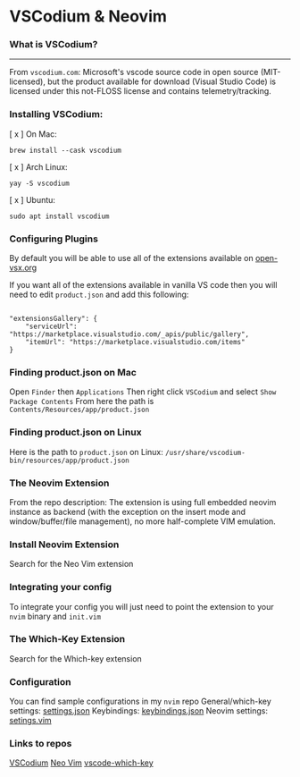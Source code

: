 # VSCodium & Neovim

### What is VSCodium?

---

From `vscodium.com`: Microsoft's vscode source code in open source (MIT-licensed), but the product available for download (Visual Studio Code) is licensed under this not-FLOSS license and contains telemetry/tracking.

### Installing VSCodium:

[ x ] On Mac:

`brew install --cask vscodium`

[ x ] Arch Linux:

`yay -S vscodium`

[ x ] Ubuntu:

`sudo apt install vscodium`

### Configuring Plugins

By default you will be able to use all of the extensions available on [open-vsx.org](https://open-vsx.org)

If you want all of the extensions available in vanilla VS code then you will need to edit `product.json` and add this following:

```

"extensionsGallery": {
    "serviceUrl": "https://marketplace.visualstudio.com/_apis/public/gallery",
    "itemUrl": "https://marketplace.visualstudio.com/items"
}

```

### Finding product.json on Mac

Open `Finder` then `Applications`
Then right click `VSCodium` and select `Show Package Contents`
From here the path is `Contents/Resources/app/product.json`

### Finding product.json on Linux

Here is the path to `product.json` on Linux: `/usr/share/vscodium-bin/resources/app/product.json`

### The Neovim Extension

From the repo description: The extension is using full embedded neovim instance as backend (with the exception on the insert mode and window/buffer/file management), no more half-complete VIM emulation.

### Install Neovim Extension

Search for the Neo Vim extension

### Integrating your config

To integrate your config you will just need to point the extension to your `nvim` binary and `init.vim`

### The Which-Key Extension

Search for the Which-key extension

### Configuration

You can find sample configurations in my `nvim` repo
General/which-key settings: [settings.json](https://github.com/ChristianChiarulli/nvim/blob/master/utils/vscode_config/settings.json)
Keybindings: [keybindings.json](https://github.com/ChristianChiarulli/nvim/blob/master/utils/vscode_config/keybindings.json)
Neovim settings: [setings.vim](https://github.com/ChristianChiarulli/nvim/blob/master/vscode/settings.vim)

### Links to repos

[VSCodium](https://github.com/VSCodium/vscodium)
[Neo Vim](https://github.com/asvetliakov/vscode-neovim)
[vscode-which-key](https://github.com/VSpaceCode/vscode-which-key)

